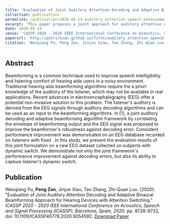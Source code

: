 ```yaml
---
title: "Evaluation of Joint Auditory Attention Decoding and Adaptive Binaural Beamforming Approach for Hearing Devices with Attention Switching"
collection: publications
permalink: /publication/2020-05-14-auditory_attention_speech_enhancement
excerpt: 'This paper proposes a joint approach for auditory attention detection and speech enhancement.'
date: 2020-05-14
venue: 'CASSP 2020 - 2020 IEEE International Conference on Acoustics, Speech and Signal Processing (ICASSP), Barcelona, Spain'
paperurl: 'http://patrickzan.github.io/files/auditory_attention_speech_enhancement.pdf'
citation: 'Wenqiang Pu, Peng Zan, Jinjun Xiao, Tao Zhang, Zhi-Quan Luo. (2020). &quot;Evaluation of Joint Auditory Attention Decoding and Adaptive Binaural Beamforming Approach for Hearing Devices with Attention Switching.&quot; <i>ICASSP 2020 - 2020 IEEE International Conference on Acoustics, Speech and Signal Processing (ICASSP), Barcelona, Spain, 2020</i>. pp. 8728-8732, doi: 10.1109/ICASSP40776.2020.9054592.'
---
```


Abstract
------
Beamforming is a common technique used to improve speech intelligibility and listening comfort of hearing aids users in a noisy environment. Traditional hearing aids beamforming algorithms require the a priori knowledge of the auditory of the listener, which may not be available in real applications. Recent advances in electroencephalography (EEG) offer a potential non-invasive solution to this problem. The listener's auditory is derived from the EEG signals through auditory decoding algorithms and can be used as an input to the beamforming algorithms. In [1], a joint auditory decoding and adaptive beamforming algorithm framework by correlating the envelope of beamforming output and the EEG signal was proposed to improve the beamformer's robustness against decoding error. Consistent performance improvement was demonstrated on an EEG database recorded on listeners with fixed . In this study, we present the evaluation results of this joint formulation on a new EEG dataset collected on subjects with dynamic switch. We demonstrate not only the joint framework's performance improvement against decoding errors, but also its ability to capture listener's dynamic switch.

Publication
------
Wenqiang Pu, **Peng Zan**, Jinjun Xiao, Tao Zhang, Zhi-Quan Luo. (2020). &quot;Evaluation of Joint Auditory Attention Decoding and Adaptive Binaural Beamforming Approach for Hearing Devices with Attention Switching.&quot; <i>ICASSP 2020 - 2020 IEEE International Conference on Acoustics, Speech and Signal Processing (ICASSP), Barcelona, Spain, 2020</i>. pp. 8728-8732, doi: 10.1109/ICASSP40776.2020.9054592. 
[Download Paper](http://patrickzan.github.io/files/auditory_attention_speech_enhancement.pdf)
